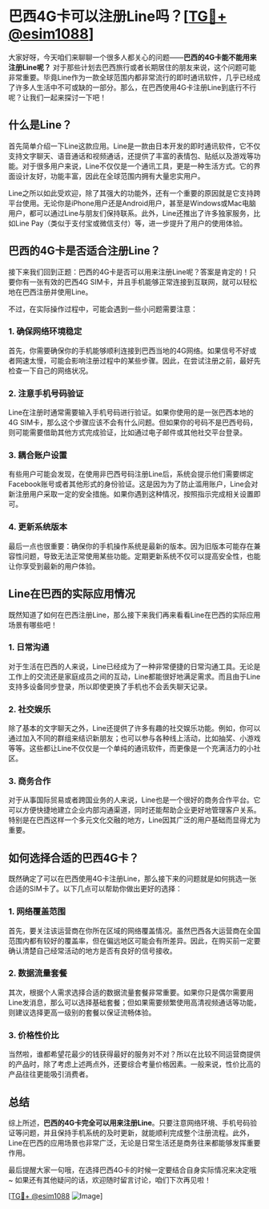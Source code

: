 # 巴西4G卡可以注册Line吗？[[TG💪+ @esim1088](https://t.me/s/esim1088)]

大家好呀，今天咱们来聊聊一个很多人都关心的问题——**巴西的4G卡能不能用来注册Line呢？** 对于那些计划去巴西旅行或者长期居住的朋友来说，这个问题可能非常重要。毕竟Line作为一款全球范围内都非常流行的即时通讯软件，几乎已经成了许多人生活中不可或缺的一部分。那么，在巴西使用4G卡注册Line到底行不行呢？让我们一起来探讨一下吧！

## 什么是Line？

首先简单介绍一下Line这款应用。Line是一款由日本开发的即时通讯软件，它不仅支持文字聊天、语音通话和视频通话，还提供了丰富的表情包、贴纸以及游戏等功能。对于很多用户来说，Line不仅仅是一个通讯工具，更是一种生活方式。它的界面设计友好，功能丰富，因此在全球范围内拥有大量忠实用户。

Line之所以如此受欢迎，除了其强大的功能外，还有一个重要的原因就是它支持跨平台使用。无论你是iPhone用户还是Android用户，甚至是Windows或Mac电脑用户，都可以通过Line与朋友们保持联系。此外，Line还推出了许多独家服务，比如Line Pay（类似于支付宝或微信支付）等，进一步提升了用户的使用体验。

## 巴西的4G卡是否适合注册Line？

接下来我们回到正题：巴西的4G卡是否可以用来注册Line呢？答案是肯定的！只要你有一张有效的巴西4G SIM卡，并且手机能够正常连接到互联网，就可以轻松地在巴西注册并使用Line。

不过，在实际操作过程中，可能会遇到一些小问题需要注意：

### 1. 确保网络环境稳定

首先，你需要确保你的手机能够顺利连接到巴西当地的4G网络。如果信号不好或者网速太慢，可能会影响注册过程中的某些步骤。因此，在尝试注册之前，最好先检查一下自己的网络状况。

### 2. 注意手机号码验证

Line在注册时通常需要输入手机号码进行验证。如果你使用的是一张巴西本地的4G SIM卡，那么这个步骤应该不会有什么问题。但如果你的号码不是巴西号码，则可能需要借助其他方式完成验证，比如通过电子邮件或其他社交平台登录。

### 3. 耦合账户设置

有些用户可能会发现，在使用非巴西号码注册Line后，系统会提示他们需要绑定Facebook账号或者其他形式的身份验证。这是因为为了防止滥用账户，Line会对新注册用户采取一定的安全措施。如果你遇到这种情况，按照指示完成相关设置即可。

### 4. 更新系统版本

最后一点也很重要：确保你的手机操作系统是最新的版本。因为旧版本可能存在兼容性问题，导致无法正常使用某些功能。定期更新系统不仅可以提高安全性，也能让你享受到最新的用户体验。

## Line在巴西的实际应用情况

既然知道了如何在巴西注册Line，那么接下来我们再来看看Line在巴西的实际应用场景有哪些吧！

### 1. 日常沟通

对于生活在巴西的人来说，Line已经成为了一种非常便捷的日常沟通工具。无论是工作上的交流还是家庭成员之间的互动，Line都能很好地满足需求。而且由于Line支持多设备同步登录，所以即使更换了手机也不会丢失聊天记录。

### 2. 社交娱乐

除了基本的文字聊天之外，Line还提供了许多有趣的社交娱乐功能。例如，你可以通过加入不同的群组来结识新朋友；也可以参与各种线上活动，比如抽奖、小游戏等等。这些都让Line不仅仅是一个单纯的通讯软件，而更像是一个充满活力的小社区。

### 3. 商务合作

对于从事国际贸易或者跨国业务的人来说，Line也是一个很好的商务合作平台。它可以方便快捷地建立企业内部沟通渠道，同时还能帮助企业更好地管理客户关系。特别是在巴西这样一个多元文化交融的地方，Line因其广泛的用户基础而显得尤为重要。

## 如何选择合适的巴西4G卡？

既然确定了可以在巴西使用4G卡注册Line，那么接下来的问题就是如何挑选一张合适的SIM卡了。以下几点可以帮助你做出更好的选择：

### 1. 网络覆盖范围

首先，要关注该运营商在你所在区域的网络覆盖情况。虽然巴西各大运营商在全国范围内都有较好的覆盖率，但在偏远地区可能会有所差异。因此，在购买前一定要确认清楚自己经常活动的地方是否有良好的信号接收。

### 2. 数据流量套餐

其次，根据个人需求选择合适的数据流量套餐非常重要。如果你只是偶尔需要用Line发消息，那么可以选择基础套餐；但如果需要频繁使用高清视频通话等功能，则建议选择更高一级别的套餐以保证流畅体验。

### 3. 价格性价比

当然啦，谁都希望花最少的钱获得最好的服务对不对？所以在比较不同运营商提供的产品时，除了考虑上述两点外，还要综合考量价格因素。一般来说，性价比高的产品往往更能吸引消费者。

## 总结

综上所述，**巴西的4G卡完全可以用来注册Line**。只要注意网络环境、手机号码验证等问题，并且保持手机系统的及时更新，就能顺利完成整个注册流程。此外，Line在巴西的应用场景也非常广泛，无论是日常生活还是商务往来都能够发挥重要作用。

最后提醒大家一句哦，在选择巴西4G卡的时候一定要结合自身实际情况来决定哦~ 如果还有其他疑问的话，欢迎随时留言讨论，咱们下次再见啦！

[[TG💪+ @esim1088](https://t.me/s/esim1088) ![Image](https://i.postimg.cc/4NQfJmqS/Snipaste-2025-05-13-00-14-12.png)]